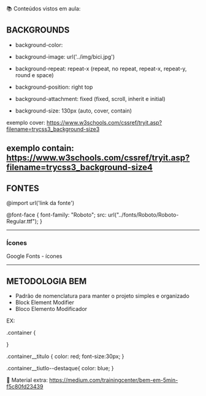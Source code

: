 :books: Conteúdos vistos em aula:

## BACKGROUNDS

 - background-color: 
 - background-image: url('../img/bici.jpg')
 - background-repeat: repeat-x (repeat, no repeat, repeat-x, repeat-y, round e space)
 - background-position: right top
 - background-attachment: fixed (fixed, scroll, inherit e initial)

 - background-size: 130px (auto, cover, contain)

exemplo cover: https://www.w3schools.com/cssref/tryit.asp?filename=trycss3_background-size3

exemplo contain: https://www.w3schools.com/cssref/tryit.asp?filename=trycss3_background-size4
---------------

## FONTES

 @import url('link da fonte')


@font-face {
font-family: "Roboto";
  src: url("../fonts/Roboto/Roboto-Regular.ttf");
}

---

### Ícones

Google Fonts - ícones

<link href="https://fonts.googleapis.com/icon?family=Material+Icons"
      rel="stylesheet">

---


## METODOLOGIA BEM

- Padrão de nomenclatura para manter o projeto simples e organizado
- Block Element Modifier
- Bloco Elemento Modificador

EX:

.container {

}

.container__titulo {
  color: red;
  font-size:30px;
}

.container__tiutlo--destaque{
  color: blue;
}


<!-- <ul class="lista">
  <li class="lista__item lista__item--destacado">
    <h2 class="lista__titulo">Publicações do autor Fulano</h2>
    <p class="lista__autor">Nome do autor</p>    
    <p class="lista__texto">texto texto</p>
  </li>
</ul>


<div class="container">
   <button class="container__botao1">botao 1</button>
   <button class="container__botao2 container__botao2--hover">botao 2</button>
</div> -->


📌 Material extra: https://medium.com/trainingcenter/bem-em-5min-f5c80fd23439
